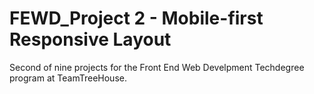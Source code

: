 # FEWD_Project 2 - Mobile-first Responsive Layout
Second of nine projects for the Front End Web Develpment Techdegree program at TeamTreeHouse.
